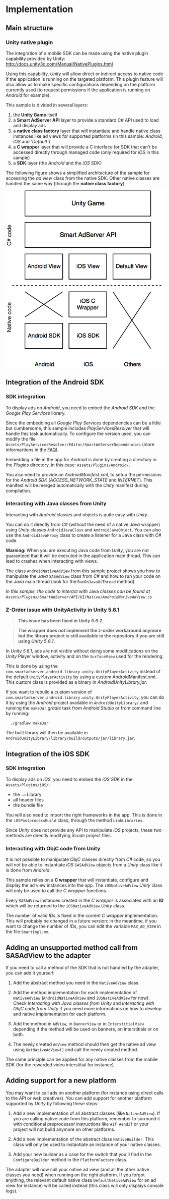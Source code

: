 # Implementation

## Main structure

### Unity native plugin

The integration of a mobile SDK can be made using the native plugin capability provided by Unity: http://docs.unity3d.com/Manual/NativePlugins.html

Using this capability, _Unity_ will allow direct or indirect access to native code if the application is running on the targeted platform. This plugin feature will also allow us to make specific configurations depending on the platform currently used (to request permissions if the application is running on _Android_ for example).

This sample is divided in several layers:

1. the **Unity Game** itself
2. a **Smart AdServer API** layer to provide a standard C# API used to load and display ads
3. a **native class factory** layer that will instantiate and handle native class instances like ad views for supported platforms (in this sample: _Android_, _iOS_ and _'Default'_)
4. a **C wrapper** layer that will provide a C interface for SDK that can't be accessed directly through managed code (only required for _iOS_ in this sample)
5. a **SDK** layer (the _Android_ and the _iOS_ SDK)

The following figure shows a simplified architecture of the sample for accessing the _ad view_ class from the native SDK. Other native classes are handled the same way (through the **native class factory**).

<p align="center">
  <img src="Images/main_structure.png" alt="Main Structure"/>
</p>

## Integration of the Android SDK

### SDK integration

To display ads on _Android_, you need to embed the _Android SDK_ and the _Google Play Services_ library.

Since the embedding all _Google Play Services_ dependencies can be a little but cumbersome, this sample includes _PlayServicesResolver_ that will handle this task automatically. To configure the version used, you can modify the file ```Assets/PlayServicesResolver/Editor/SmartAdServerDependencies``` (more informartions in the [FAQ](faq.md)).

Embedding a file in the app for _Android_ is done by creating a directory in the _Plugins_ directory, in this case: ```Assets/Plugins/Android/```.

You also need to provide an _AndroidManifest.xml_, to setup the permissions for the _Android SDK_ (*ACCESS_NETWORK_STATE* and *INTERNET*). This manifest will be merged automatically with the _Unity_ manifest during compilation.

### Interacting with Java classes from Unity

Interacting with _Android_ classes and objects is quite easy with _Unity_.

You can do it directly from _C#_ (without the need of a native _Java_ wrapper) using _Unity_ classes ```AndroidJavaClass``` and ```AndroidJavaObject```. You can also use the ```AndroidJavaProxy``` class to create a listener for a Java class with _C#_ code.

**Warning:** When you are executing Java code from _Unity_, you are not guaranteed that it will be executed in the application main thread. This can lead to crashes when interacting with views.

The class ```AndroidNativeAdView``` from this sample project shows you how to manipulate the _Java_ ```SASAdView``` class from _C#_ and how to run your code on the _Java_ main thread (look for the ```RunOnJavaUiThread``` method).

_In this sample, the code to interact with_ Java _classes can be found at ```Assets/Plugins/SmartAdServer/API/UI/Native/AndroidNativeAdView.cs```_

### Z-Order issue with UnityActivity in Unity 5.6.1

> **This issue has been fixed in _Unity 5.6.2_.**

> **The wrapper does not implement the z-order workaround anymore but the library project is still available in the repository if you are still using _Unity 5.6.1_.**

In _Unity 5.6.1_, ads are not visible without doing some modifications on the _Unity_ Player window, activity and on the ```SurfaceView``` used for the rendering.

This is done by using the ```com.smartadserver.android.library.unity.UnityPlayerActivity``` instead of the default ```UnityPlayerActivity``` by using a custom AndroidManifest.xml. This custom class is provided as a binary in _AndroidUnityLibrary.jar_.

If you want to rebuild a custom version of ```com.smartadserver.android.library.unity.UnityPlayerActivity```, you can do it by using the _Android_ project available in ```AndroidUnityLibrary/``` and running the ```makeJar``` _gradle_ task from _Android Studio_ or from command line by running:

      ./gradlew makeJar

The built library will then be available in ```AndroidUnityLibrary/library/build/outputs/jar/library.jar```.

## Integration of the iOS SDK

### SDK integration

To display ads on _iOS_, you need to embed the _iOS SDK_ in the ```Assets/Plugins/iOS/```:

* the ```.a``` Library
* all header files
* the bundle file

You will also need to import the right frameworks in the app. This is done in the ```iOSPostprocessBuild``` class, through the method ```LinkLibraries```.

Since _Unity_ does not provide any API to manipulate _iOS_ projects, these two methods are directly modifying _Xcode_ project files.

### Interacting with ObjC code from Unity

It is not possible to manipulate _ObjC_ classes directly from _C#_ code, so you will not be able to instantiate _iOS_ ```SASAdView``` objects from a _Unity_ class like it is done from _Android_.

This sample relies on a **C wrapper** that will instantiate, configure and display the ad view instances into the app. The ```iOSNativeAdView``` _Unity_ class will only be used to call the _C wrapper_ functions.

Every ```SASAdView``` instances created in the _C wrapper_ is associated with an **ID** which will be returned to the ```iOSNativeAdView``` _Unity_ class.

The number of valid _IDs_ is fixed in the current _C wrapper_ implementation. This will probably be changed in a future version: in the meantime, if you want to change the number of _IDs_, you can edit the variable ```MAX_AD_VIEW``` in the file ```SmartImpl.mm```.

## Adding an unsupported method call from SASAdView to the adapter

If you need to call a method of the SDK that is not handled by the adapter, you can add it yourself:

1. Add the abstract method you need in the ```NativeAdView``` class.

2. Add the method implementation for each implementation of ```NativeAdView``` (```AndroidNativeAdView``` and ```iOSNativeAdView``` for now). Check _Interacting with Java classes from Unity_ and _Interacting with ObjC code from Unity_ if you need more informations on how to develop and native implementation for each platform.

3. Add the method in ```AdView```, in ```BannerView``` or in ```InterstitialView``` depending if the method will be used on banners, on interstitials or on both.

4. The newly created ```AdView``` method should then get the native ad view using ```GetNativeAdView()``` and call the newly created method.

The same principle can be applied for any native classes from the mobile SDK (for the rewarded video interstitial for instance).

## Adding support for a new platform

You may want to call ads on another platform (for instance using direct calls to the API or web creatives). You can add support for another platform supported by _Unity_ by following these steps:

1. Add a new implementation of all abstract classes (like ```NativeAdView```). If you are calling native code from this platform, remember to surround it with conditional preprocessor instructions like ```#if #endif``` or your project will not build anymore on other platforms.

2. Add a new implementation of the abstract class ```NativeBuilder```. This class will only be used to instantiate an instance of your native classes.

3. Add your new builder as a case for the switch that you'll find in the ```ConfigureBuilder``` method in the ```PlatformFactory``` class.

The adapter will now call your native ad view (and all the other native classes you need) when running on the right platform. If you forgot anything, the relevant default native class ```DefaultNativeAdView``` for an ad view for instance) will be called instead (this class will only displays console logs).
